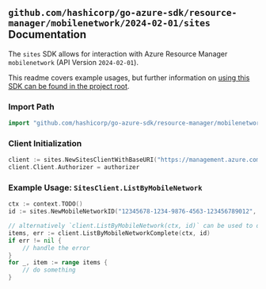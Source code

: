 
## `github.com/hashicorp/go-azure-sdk/resource-manager/mobilenetwork/2024-02-01/sites` Documentation

The `sites` SDK allows for interaction with Azure Resource Manager `mobilenetwork` (API Version `2024-02-01`).

This readme covers example usages, but further information on [using this SDK can be found in the project root](https://github.com/hashicorp/go-azure-sdk/tree/main/docs).

### Import Path

```go
import "github.com/hashicorp/go-azure-sdk/resource-manager/mobilenetwork/2024-02-01/sites"
```


### Client Initialization

```go
client := sites.NewSitesClientWithBaseURI("https://management.azure.com")
client.Client.Authorizer = authorizer
```


### Example Usage: `SitesClient.ListByMobileNetwork`

```go
ctx := context.TODO()
id := sites.NewMobileNetworkID("12345678-1234-9876-4563-123456789012", "example-resource-group", "mobileNetworkName")

// alternatively `client.ListByMobileNetwork(ctx, id)` can be used to do batched pagination
items, err := client.ListByMobileNetworkComplete(ctx, id)
if err != nil {
	// handle the error
}
for _, item := range items {
	// do something
}
```
